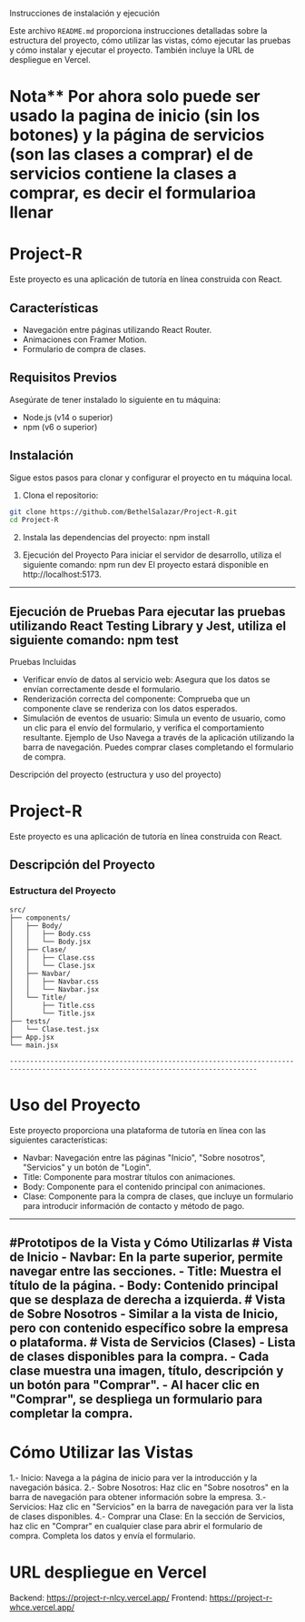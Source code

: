 Instrucciones de instalación y ejecución


Este archivo `README.md` proporciona instrucciones detalladas sobre la estructura del proyecto, cómo utilizar las vistas, cómo ejecutar las pruebas y cómo instalar y ejecutar el proyecto. También incluye la URL de despliegue en Vercel.


# Nota** Por ahora solo puede ser usado la pagina de inicio (sin los botones) y la página de servicios (son las clases a comprar) el de servicios contiene la clases a comprar, es decir el formularioa llenar


# Project-R

Este proyecto es una aplicación de tutoría en línea construida con React. 

## Características
- Navegación entre páginas utilizando React Router.
- Animaciones con Framer Motion.
- Formulario de compra de clases.

## Requisitos Previos

Asegúrate de tener instalado lo siguiente en tu máquina:
- Node.js (v14 o superior)
- npm (v6 o superior)

## Instalación

Sigue estos pasos para clonar y configurar el proyecto en tu máquina local.

  1. Clona el repositorio:

```bash
git clone https://github.com/BethelSalazar/Project-R.git
cd Project-R
````
  2. Instala las dependencias del proyecto:
npm install

  3. Ejecución del Proyecto
Para iniciar el servidor de desarrollo, utiliza el siguiente comando:
npm run dev
El proyecto estará disponible en http://localhost:5173.

----------------------------------------------------------------------------------------------------------------

Ejecución de Pruebas
Para ejecutar las pruebas utilizando React Testing Library y Jest, utiliza el siguiente comando:
npm test
-----------------------------------------------------------------------------------------------------------------
Pruebas Incluidas

+ Verificar envío de datos al servicio web: Asegura que los datos se envían correctamente desde el formulario.
+ Renderización correcta del componente: Comprueba que un componente clave se renderiza con los datos esperados.
+ Simulación de eventos de usuario: Simula un evento de usuario, como un clic para el envío del formulario, y verifica el comportamiento resultante.
Ejemplo de Uso
Navega a través de la aplicación utilizando la barra de navegación. Puedes comprar clases completando el formulario de compra.


Descripción del proyecto (estructura y uso del proyecto)
# Project-R

Este proyecto es una aplicación de tutoría en línea construida con React.

## Descripción del Proyecto

### Estructura del Proyecto

```plaintext
src/
├── components/
│   ├── Body/
│   │   ├── Body.css
│   │   └── Body.jsx
│   ├── Clase/
│   │   ├── Clase.css
│   │   └── Clase.jsx
│   ├── Navbar/
│   │   ├── Navbar.css
│   │   └── Navbar.jsx
│   └── Title/
│       ├── Title.css
│       └── Title.jsx
├── tests/
│   └── Clase.test.jsx
├── App.jsx
└── main.jsx

-----------------------------------------------------------------------------------------------------------------------------------
````
# Uso del Proyecto
Este proyecto proporciona una plataforma de tutoría en línea con las siguientes características:
- Navbar: Navegación entre las páginas "Inicio", "Sobre nosotros", "Servicios" y un botón de "Login".
- Title: Componente para mostrar títulos con animaciones.
- Body: Componente para el contenido principal con animaciones.
- Clase: Componente para la compra de clases, que incluye un formulario para introducir información de contacto y método de pago.
------------------------------------------------------------------------------------------------------------------------------------
#Prototipos de la Vista y Cómo Utilizarlas
    # Vista de Inicio
       - Navbar: En la parte superior, permite navegar entre las secciones.
       - Title: Muestra el título de la página.
       - Body: Contenido principal que se desplaza de derecha a izquierda.
    # Vista de Sobre Nosotros
       - Similar a la vista de Inicio, pero con contenido específico sobre la empresa o plataforma.
    #  Vista de Servicios (Clases)
      - Lista de clases disponibles para la compra.
      - Cada clase muestra una imagen, título, descripción y un botón para "Comprar".
      - Al hacer clic en "Comprar", se despliega un formulario para completar la compra.
   -------------------------------------------------------------------------------------------------------------------------------------


# Cómo Utilizar las Vistas
1.- Inicio: Navega a la página de inicio para ver la introducción y la navegación básica.
2.- Sobre Nosotros: Haz clic en "Sobre nosotros" en la barra de navegación para obtener información sobre la empresa.
3.- Servicios: Haz clic en "Servicios" en la barra de navegación para ver la lista de clases disponibles.
4.- Comprar una Clase: En la sección de Servicios, haz clic en "Comprar" en cualquier clase para abrir el formulario de compra. Completa los datos y envía el formulario.

# URL despliegue en Vercel 
Backend: https://project-r-nlcy.vercel.app/
Frontend: https://project-r-whce.vercel.app/

